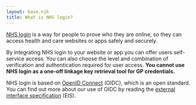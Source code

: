 ```yaml
---
layout: base.njk
title: What is NHS login?
---
```


[NHS login](https://www.nhs.uk/using-the-nhs/nhs-services/nhs-login/) is a way for people to prove who they are online, so they can access health and care websites or apps safely and securely.

By integrating NHS login to your website or app you can offer users self-service access. You can also choose the level and combination of verification and authentication required for user access. **You cannot use NHS login as a one-off linkage key retrieval tool for GP credentials.**

NHS login is based on [OpenID Connect](https://openid.net/connect/faq/) (OIDC), which is an open standard. You can find out more about our use of OIDC by reading the [external interface specification](https://nhsconnect.github.io/nhslogin/interface-spec-doc/) (EIS).

